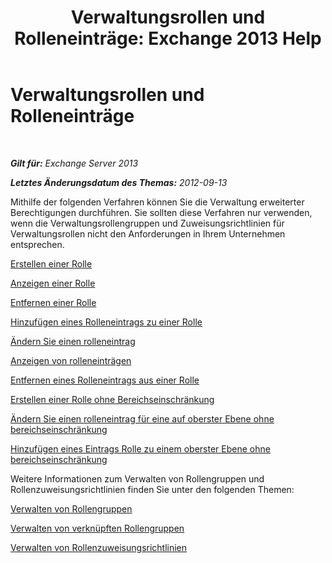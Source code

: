 ﻿---
title: 'Verwaltungsrollen und Rolleneinträge: Exchange 2013 Help'
TOCTitle: Verwaltungsrollen und Rolleneinträge
ms:assetid: 243be502-b3d7-4bb3-8f9b-063ab7a85c02
ms:mtpsurl: https://technet.microsoft.com/de-de/library/Dd638097(v=EXCHG.150)
ms:contentKeyID: 50475222
ms.date: 04/24/2018
mtps_version: v=EXCHG.150
ms.translationtype: HT
---

# Verwaltungsrollen und Rolleneinträge

 

_**Gilt für:** Exchange Server 2013_

_**Letztes Änderungsdatum des Themas:** 2012-09-13_

Mithilfe der folgenden Verfahren können Sie die Verwaltung erweiterter Berechtigungen durchführen. Sie sollten diese Verfahren nur verwenden, wenn die Verwaltungsrollengruppen und Zuweisungsrichtlinien für Verwaltungsrollen nicht den Anforderungen in Ihrem Unternehmen entsprechen.

[Erstellen einer Rolle](create-a-role-exchange-2013-help.md)

[Anzeigen einer Rolle](view-a-role-exchange-2013-help.md)

[Entfernen einer Rolle](remove-a-role-exchange-2013-help.md)

[Hinzufügen eines Rolleneintrags zu einer Rolle](add-a-role-entry-to-a-role-exchange-2013-help.md)

[Ändern Sie einen rolleneintrag](change-a-role-entry-exchange-2013-help.md)

[Anzeigen von rolleneinträgen](view-role-entries-exchange-2013-help.md)

[Entfernen eines Rolleneintrags aus einer Rolle](remove-a-role-entry-from-a-role-exchange-2013-help.md)

[Erstellen einer Rolle ohne Bereichseinschränkung](create-an-unscoped-role-exchange-2013-help.md)

[Ändern Sie einen rolleneintrag für eine auf oberster Ebene ohne bereichseinschränkung](change-a-role-entry-on-an-unscoped-top-level-role-exchange-2013-help.md)

[Hinzufügen eines Eintrags Rolle zu einem oberster Ebene ohne bereichseinschränkung](add-a-role-entry-to-an-unscoped-top-level-role-exchange-2013-help.md)

Weitere Informationen zum Verwalten von Rollengruppen und Rollenzuweisungsrichtlinien finden Sie unter den folgenden Themen:

[Verwalten von Rollengruppen](manage-role-groups-exchange-2013-help.md)

[Verwalten von verknüpften Rollengruppen](manage-linked-role-groups-exchange-2013-help.md)

[Verwalten von Rollenzuweisungsrichtlinien](manage-role-assignment-policies-exchange-2013-help.md)

